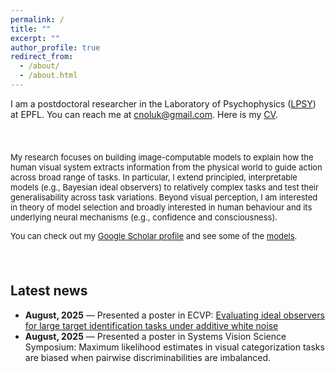 ```yaml
---
permalink: /
title: ""
excerpt: ""
author_profile: true
redirect_from: 
  - /about/
  - /about.html
---
```


I am a postdoctoral researcher in the Laboratory of Psychophysics ([LPSY](https://www.epfl.ch/labs/lpsy/)) at EPFL. You can reach me at [cnoluk@gmail.com](mailto:cnoluk@gmail.com). Here is my [CV](http://canoluk.github.io/files/CV_CanOluk.pdf).
<div style="height:24px;"></div>



<span style="font-size: 93%;"> My research focuses on building image-computable models to explain how the human visual system extracts information from the physical world to guide action across broad range of tasks. In particular, I extend principled, interpretable models (e.g., Bayesian ideal observers) to relatively complex tasks and test their generalisability across task variations. Beyond visual perception, I am interested in theory of model selection and broadly interested in human behaviour and its underlying neural mechanisms (e.g., confidence and consciousness).</span>

<span style="font-size: 93%;"> You can check out my [Google Scholar profile](https://scholar.google.com/citations?user=NwCzTz8AAAAJ&hl=tr&oi=ao) and see some of the [models](https://github.com/CanOluk).</span>
<div style="height:24px;"></div>


## Latest news

<div class="latest-news" markdown="1">

- **August, 2025** — Presented a poster in ECVP: [Evaluating ideal observers for large target identification tasks
under additive white noise]((http://canoluk.github.io/files/ECVP_2025.pdf))
- **August, 2025** — Presented a poster in Systems Vision Science Symposium: Maximum likelihood estimates in visual categorization tasks are biased when pairwise discriminabilities are imbalanced. 

</div>







